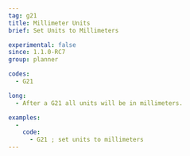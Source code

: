 ```yaml
---
tag: g21
title: Millimeter Units
brief: Set Units to Millimeters

experimental: false
since: 1.1.0-RC7
group: planner

codes:
  - G21

long:
  - After a G21 all units will be in millimeters.

examples:
  -
    code:
      - G21 ; set units to millimeters
---
```

